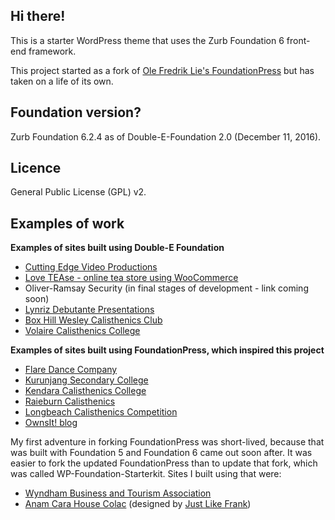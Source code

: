 ## Hi there!

<p>This is a starter WordPress theme that uses the Zurb Foundation 6 front-end framework.</p>

<p>This project started as a fork of <a href="https://github.com/olefredrik">Ole Fredrik Lie's FoundationPress</a> but has taken on a life of its own.</p>

## Foundation version?

<p>Zurb Foundation 6.2.4 as of Double-E-Foundation 2.0 (December 11, 2016).</p>

## Licence

<p>General Public License (GPL) v2</a>.</p>

## Examples of work

<p><strong>Examples of sites built using Double-E Foundation</strong></p>

<ul>
	<li><a href="http://www.cuttingedgevideo.com.au">Cutting Edge Video Productions</a></li>
	<li><a href="https://www.lovetease.com.au">Love TEAse - online tea store using WooCommerce</a></li>
	<li>Oliver-Ramsay Security (in final stages of development - link coming soon)</li>
	<li><a href="http://www.lynrizdebs.com.au">Lynriz Debutante Presentations</a></li>
	<li><a href="http://www.bhwcc.org.au">Box Hill Wesley Calisthenics Club</a></li>
	<li><a href="http://www.volairecalisthenics.com.au">Volaire Calisthenics College</a></li>
</ul>

<p><strong>Examples of sites built using FoundationPress, which inspired this project</strong></p>

<ul>
	<li><a href="http://www.flaredancecompany.com">Flare Dance Company</a></li>
	<li><a href="http://www.kurunjangsc.vic.edu.au">Kurunjang Secondary College</a></li>
	<li><a href="http://www.kendaracalisthenics.com.au">Kendara Calisthenics College</a></li>
	<li><a href="http://www.raieburncalisthenics.com.au">Raieburn Calisthenics</a></li>
	<li><a href="http://www.longbeachcalcomp.com.au">Longbeach Calisthenics Competition</a></li>
	<li><a href="http://www.ownsit.com.au">OwnsIt! blog</a></li>
</ul>

<p>My first adventure in forking FoundationPress was short-lived, because that was built with Foundation 5 and Foundation 6 came out soon after. It was easier to fork the updated FoundationPress than to update that fork, which was called WP-Foundation-Starterkit. Sites I built using that were:</p>

<ul>
	<li><a href="http://www.wyndhambusinessandtourism.org.au">Wyndham Business and Tourism Association</a></li>
	<li><a href="http://anamcarahousecolac.org.au/">Anam Cara House Colac</a> (designed by <a href="http://www.justlikefrank.com.au">Just Like Frank</a>)</li>
</ul>